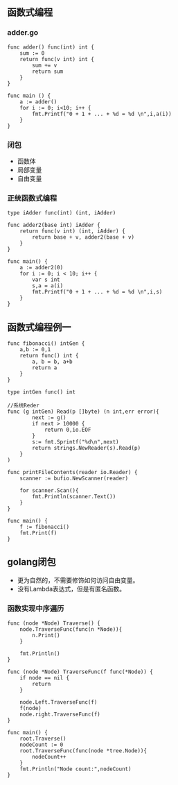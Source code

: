 ## 函数式编程 ##

    
### adder.go ###

    func adder() func(int) int {
		sum := 0
		return func(v int) int {
			sum += v
			return sum
		}
	}

	func main () {
		a := adder()
		for i := 0; i<10; i++ {
			fmt.Printf("0 + 1 + ... + %d = %d \n",i,a(i))
		}
	}

### 闭包 ###

- 函数体
- 局部变量
- 自由变量

### 正统函数式编程 ###

    type iAdder func(int) (int, iAdder)

	func adder2(base int) iAdder {
		return func(v int) (int, iAdder) {
			return base + v, adder2(base + v) 
		}
	}

	func main() {
		a := adder2(0)
		for i := 0; i < 10; i++ {
			var s int
			s,a = a(i)
			fmt.Printf("0 + 1 + ... + %d = %d \n",i,s)
		}
	}


## 函数式编程例一 ##
	
	func fibonacci() intGen {
		a,b := 0,1
		return func() int {
			a, b = b, a+b
			return a
		}
	}
    
    type intGen func() int 

	//系统Reder
	func (g intGen) Read(p []byte) (n int,err error){
			next := g()
			if next > 10000 {
				return 0,io.EOF
			}
			s:= fmt.Sprintf("%d\n",next)
			return strings.NewReader(s).Read(p)
		}
	)

	func printFileContents(reader io.Reader) {
		scanner := bufio.NewScanner(reader)

		for scanner.Scan(){
			fmt.Println(scanner.Text())
		}
	}

	func main() {
		f := fibonacci()
		fmt.Print(f)
	}

## golang闭包 ##

- 更为自然的，不需要修饰如何访问自由变量。
- 没有Lambda表达式，但是有匿名函数。

### 函数实现中序遍历  ###

	func (node *Node) Traverse() {
		node.TraverseFunc(func(n *Node)){
			n.Print()
		}

		fmt.Println()
	}

    func (node *Node) TraverseFunc(f func(*Node)) {
		if node == nil {
			return 
		}
		
		node.Left.TraverseFunc(f)
		f(node)
		node.right.TraverseFunc(f)
	}

	func main() {
		root.Traverse()
		nodeCount := 0
		root.TraverseFunc(func(node *tree.Node)){
			nodeCount++
		}
		fmt.Println("Node count:",nodeCount)
	}

